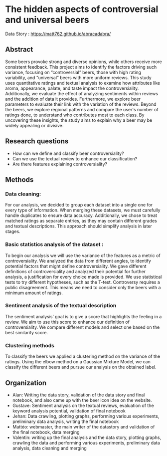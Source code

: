 # The hidden aspects of controversial and universal beers

Data Story : https://matt762.github.io/abracadabra/

## Abstract

Some beers provoke strong and diverse opinions, while others receive more consistent feedback. This project aims to identify the factors driving such variance, focusing on “controversial” beers, those with high rating variability, and “universal” beers with more uniform reviews. This study uses quantitative ratings and textual analysis to examine how attributes like aroma, appearance, palate, and taste impact the controversiality. Additionally, we evaluate the effect of analyzing sentiments within reviews and the addition of data it provides. Furthermore, we explore beer parameters to evaluate their link with the variation of the reviews. Beyond the beers, we explore regional patterns and compare the user's number of ratings done, to understand who contributes most to each class. By uncovering these insights, the study aims to explain why a beer may be widely appealing or divisive.

## Research questions

- How can we define and classify beer controversiality?
- Can we use the textual review to enhance our classification?
- Are there features explaining controversiality?


## Methods

### Data cleaning:

For our analysis, we decided to group each dataset into a single one for every type of information. When merging these datasets, we must carefully handle duplicates to ensure data accuracy. Additionally, we chose to treat matched ratings as separate entries, as they may contain different grades and textual descriptions. This approach should simplify analysis in later stages.

### Basic statistics analysis of the dataset :

To begin our analysis we will use the variance of the features as a metric of controversiality. We analyzed the data from different angles, to identify potential factors that might define controversiality. We gave different definitions of controversiality and analyzed their potential for further analysis, a justification for every choice made is provided. We use statistical tests to try different hypotheses, such as the T-test. Controversy requires a public disagreement. This means we need to consider only the beers with a minimum amount of ratings.

### Sentiment analysis of the textual description

The sentiment analysis’ goal is to give a score that highlights the feeling in a review. We aim to use this score to enhance our definition of controversiality. We compare different models and select one based on the best similarity score.

### Clustering methods

To classify the beers we applied a clustering method on the variance of the ratings. Using the elbow method on a Gaussian Mixture Model, we can classify the different beers and pursue our analysis on the obtained label. 


## Organization

- Alan: Writing the data story, validation of the data story and final notebook, and also came up with the beer icon idea on the website.
- Gustave: Sentiment analysis on the textual reviews, evaluation of the keyword analysis potential, validation of final notebook
- Jehan: Data crawling, plotting graphs, performing various experiments, preliminary data analysis, writing the final notebook
- Mattéo: webmaster, the main writer of the datastory and validation of the final notebook, data merging 
- Valentin: writing up the final analysis and the data story, plotting graphs, crawling the data and performing various experiments, preliminary data analysis, data cleaning and merging
